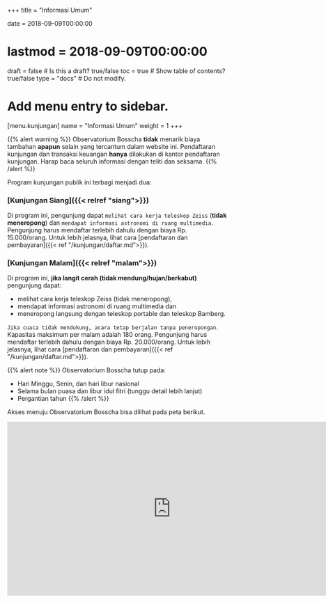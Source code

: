 +++
title = "Informasi Umum"

date = 2018-09-09T00:00:00
# lastmod = 2018-09-09T00:00:00

draft = false  # Is this a draft? true/false
toc = true  # Show table of contents? true/false
type = "docs"  # Do not modify.

# Add menu entry to sidebar.
[menu.kunjungan]
  name = "Informasi Umum"
  weight = 1
+++

{{% alert warning %}}
 Observatorium Bosscha **tidak** menarik biaya tambahan **apapun** selain yang tercantum dalam website ini. Pendaftaran kunjungan dan transaksi keuangan **hanya** dilakukan di kantor pendaftaran kunjungan. Harap baca seluruh informasi dengan teliti dan seksama.
{{% /alert %}}

Program kunjungan publik ini terbagi menjadi dua:

### [Kunjungan Siang]({{< relref "siang">}})

Di program ini, pengunjung dapat `melihat cara kerja teleskop Zeiss` (**tidak meneropong**) dan `mendapat informasi astronomi di ruang multimedia`. Pengunjung harus mendaftar terlebih dahulu dengan biaya Rp. 15.000/orang. Untuk lebih jelasnya, lihat cara [pendaftaran dan pembayaran]({{< ref "/kunjungan/daftar.md">}}).

### [Kunjungan Malam]({{< relref "malam">}})

Di program ini, **jika langit cerah (tidak mendung/hujan/berkabut)** pengunjung dapat:

* melihat cara kerja teleskop Zeiss (tidak meneropong), 
* mendapat informasi astronomi di ruang multimedia dan 
* meneropong langsung dengan teleskop portable dan teleskop Bamberg. 

`Jika cuaca tidak mendukung, acara tetap berjalan tanpa peneropongan`. Kapasitas maksimum per malam adalah 180 orang. Pengunjung harus mendaftar terlebih dahulu dengan biaya Rp. 20.000/orang. Untuk lebih jelasnya, lihat cara [pendaftaran dan pembayaran]({{< ref "/kunjungan/daftar.md">}}).

{{% alert note %}}
Observatorium Bosscha tutup pada:

 * Hari Minggu, Senin, dan hari libur nasional
 * Selama bulan puasa dan libur idul fitri (tunggu detail lebih lanjut)
 * Pergantian tahun
{{% /alert %}}

Akses menuju Observatorium Bosscha bisa dilihat pada peta berikut.

<iframe src="https://www.google.com/maps/embed?pb=!1m18!1m12!1m3!1d2648.8006423979327!2d107.61502643560667!3d-6.823567762410957!2m3!1f0!2f0!3f0!3m2!1i1024!2i768!4f13.1!3m3!1m2!1s0x2e68e11292b0db83%3A0xc0f73eee035e3ffd!2sBosscha!5e0!3m2!1sen!2sid!4v1552088642696" width="750" height="400" frameborder="0" style="border:0" allowfullscreen></iframe>